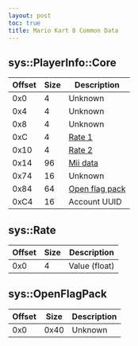 ```yaml
---
layout: post
toc: true
title: Mario Kart 8 Common Data
---
```


## sys::PlayerInfo::Core

| Offset | Size | Description                        |
| ------ | ---- | ---------------------------------- |
| 0x0    | 4    | Unknown                            |
| 0x4    | 4    | Unknown                            |
| 0x8    | 4    | Unknown                            |
| 0xC    | 4    | [Rate 1](#sysrate)                 |
| 0x10   | 4    | [Rate 2](#sysrate)                 |
| 0x14   | 96   | [Mii data](/docs/wiiu/mii-data)    |
| 0x74   | 16   | Unknown                            |
| 0x84   | 64   | [Open flag pack](#sysopenflagpack) |
| 0xC4   | 16   | Account UUID                       |

## sys::Rate

| Offset | Size | Description   |
| ------ | ---- | ------------- |
| 0x0    | 4    | Value (float) |

## sys::OpenFlagPack

| Offset | Size | Description |
| ------ | ---- | ----------- |
| 0x0    | 0x40 | Unknown     |
